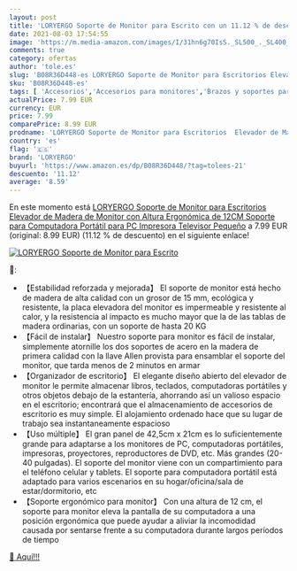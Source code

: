 ```yaml
---
layout: post
title: 'LORYERGO Soporte de Monitor para Escrito con un 11.12 % de descuento'
date: 2021-08-03 17:54:55
image: 'https://m.media-amazon.com/images/I/31hn6g70IsS._SL500_._SL400_.jpg'
comments: true
category: ofertas
author: 'tole.es'
slug: 'B08R36D448-es LORYERGO Soporte de Monitor para Escritorios Elevador de...'
sku: 'B08R36D448-es'
tags: [ 'Accesorios','Accesorios para monitores','Brazos y soportes para monitores','Informática','loryergo','televisor', ]
actualPrice: 7.99 EUR
currency: EUR
price: 7.99
comparePrice: 8.99 EUR
prodname: 'LORYERGO Soporte de Monitor para Escritorios  Elevador de Madera de Monitor con Altura Ergonómica de 12CM  Soporte para Computadora Portátil para PC  Impresora  Televisor Pequeño'
country: 'es'
flag: '🇪🇸'
brand: 'LORYERGO'
buyurl: 'https://www.amazon.es/dp/B08R36D448/?tag=tolees-21'
descuento: '11.12'
average: '8.59'
---
```


En este momento está [LORYERGO Soporte de Monitor para Escritorios  Elevador de Madera de Monitor con Altura Ergonómica de 12CM  Soporte para Computadora Portátil para PC  Impresora  Televisor Pequeño](https://www.amazon.es/dp/B08R36D448/?tag=tolees-21) a 7.99 EUR (original: 8.99 EUR) (11.12 %  de descuento) en el siguiente enlace!

[![LORYERGO Soporte de Monitor para Escrito](https://m.media-amazon.com/images/I/31hn6g70IsS._SL500_._SL400_.jpg)](https://www.amazon.es/dp/B08R36D448/?tag=tolees-21)

🔎:

- 【Estabilidad reforzada y mejorada】 El soporte de monitor está hecho de madera de alta calidad con un grosor de 15 mm, ecológica y resistente, la placa elevadora del monitor es impermeable y resistente al calor, y la resistencia al impacto es mucho mayor que la de las tablas de madera ordinarias, con un soporte de hasta 20 KG
- 【Fácil de instalar】 Nuestro soporte para monitor es fácil de instalar, simplemente atornille los dos soportes de acero en la madera de primera calidad con la llave Allen provista para ensamblar el soporte del monitor, que tarda menos de 2 minutos en armar
- 【Organizador de escritorio】 El elegante diseño abierto del elevador de monitor le permite almacenar libros, teclados, computadoras portátiles y otros objetos debajo de la estantería, ahorrando así un valioso espacio en el escritorio; encontrará que el almacenamiento de accesorios de escritorio es muy simple. El alojamiento ordenado hace que su lugar de trabajo sea instantaneamente espacioso
- 【Uso múltiple】 El gran panel de 42,5cm x 21cm es lo suficientemente grande para adaptarse a los monitores de PC, computadoras portátiles, impresoras, proyectores, reproductores de DVD, etc. Más grandes (20-40 pulgadas). El soporte del monitor viene con un compartimiento para el teléfono celular y tablets. El soporte para computadora portátil está adaptado para varios escenarios en su hogar/oficina/sala de estar/dormitorio, etc
- 【Soporte ergonómico para monitor】 Con una altura de 12 cm, el soporte para monitor eleva la pantalla de su computadora a una posición ergonómica que puede ayudar a aliviar la incomodidad causada por sentarse frente a su computadora durante largos períodos de tiempo

[🛒 Aquí!!!](https://www.amazon.es/dp/B08R36D448/?tag=tolees-21)
